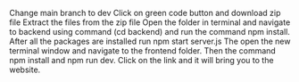 Change main branch to dev
Click on green code button and download zip file
Extract the files from the zip file
Open the folder in terminal and navigate to backend using command (cd backend) and run the command npm install. After all the packages are installed run npm start server.js
The open the new terminal window and navigate to the frontend folder. Then the command npm install and npm run dev. Click on the link and it will bring you to the website.


